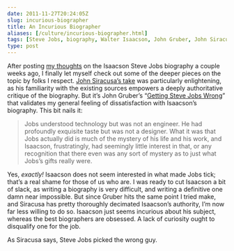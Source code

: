 ```yaml
--- 
date: 2011-11-27T20:24:05Z
slug: incurious-biographer
title: An Incurious Biographer
aliases: [/culture/incurious-biographer.html]
tags: [Steve Jobs, biography, Walter Isaacson, John Gruber, John Siracusa]
type: post
---
```


After posting [my thoughts] on the Isaacson Steve Jobs biography a couple weeks
ago, I finally let myself check out some of the deeper pieces on the topic by
folks I respect. [John Siracusa’s take] was particularly enlightening, as his
familiarity with the existing sources empowers a deeply authoritative critique
of the biography. But it’s John Gruber’s “[Getting Steve Jobs Wrong]” that
validates my general feeling of dissatisfaction with Isaacson’s biography. This
bit nails it:

> Jobs understood technology but was not an engineer. He had profoundly
> exquisite taste but was not a designer. What it was that Jobs actually did is
> much of the mystery of his life and his work, and Isaacson, frustratingly, had
> seemingly little interest in that, or any recognition that there even was any
> sort of mystery as to just what Jobs’s gifts really were.

Yes, *exactly!* Isaacson does not seem interested in what made Jobs tick; that’s
a real shame for those of us who are. I was ready to cut Isaacson a bit of
slack, as writing a biography is very difficult, and writing a definitive one
damn near impossible. But since Gruber hits the same point I tried make, and
Siracusa has pretty thoroughly decimated Isaacson’s authority, I’m now far less
willing to do so. Isaacson just seems incurious about his subject, whereas the
best biographers are obsessed. A lack of curiosity ought to disqualify one for
the job.

As Siracusa says, Steve Jobs picked the wrong guy.

  [my thoughts]: /culture/steve-jobs.html
  [John Siracusa’s take]: http://5by5.tv/hypercritical/42
  [Getting Steve Jobs Wrong]: http://daringfireball.net/2011/11/getting_steve_jobs_wrong
